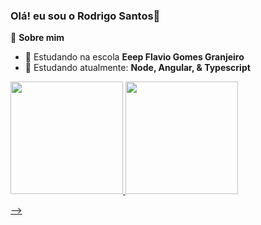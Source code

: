 ### Olá! eu sou o Rodrigo Santos👋

👀  **Sobre mim**

- 📖 Estudando na escola **Eeep Flavio Gomes Granjeiro**
- 🔭 Estudando atualmente:  **Node, Angular, & Typescript**

 <div>
  <a href="https://github.com/Rodrigo-Santos-Farias">
  <img height="180em" src="https://github-readme-stats.vercel.app/api?username=Rodrigo-Santos-Farias&show_icons=true&theme=dracula&include_all_commits=true&count_private=true"/>
  <img height="180em" src="https://github-readme-stats.vercel.app/api/top-langs/?username=rafaballerini&layout=compact&langs_count=7&theme=dracula"/>
</div>
  
-->

